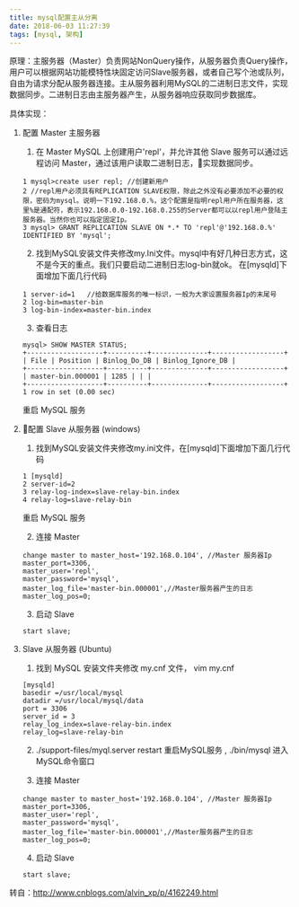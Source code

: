 ```yaml
---
title: mysql配置主从分离
date: 2018-06-03 11:27:39
tags: [mysql, 架构]
---
```

原理：主服务器（Master）负责网站NonQuery操作，从服务器负责Query操作，用户可以根据网站功能模特性块固定访问Slave服务器，或者自己写个池或队列，自由为请求分配从服务器连接。主从服务器利用MySQL的二进制日志文件，实现数据同步。二进制日志由主服务器产生，从服务器响应获取同步数据库。

具体实现：
1. 配置 Master 主服务器
    1. 在 Master MySQL 上创建用户'repl'，并允许其他 Slave 服务可以通过远程访问 Master，通过该用户读取二进制日志，实现数据同步。

    ```
    1 mysql>create user repl; //创建新用户
    2 //repl用户必须具有REPLICATION SLAVE权限，除此之外没有必要添加不必要的权限，密码为mysql。说明一下192.168.0.%，这个配置是指明repl用户所在服务器，这里%是通配符，表示192.168.0.0-192.168.0.255的Server都可以以repl用户登陆主服务器。当然你也可以指定固定Ip。
    3 mysql> GRANT REPLICATION SLAVE ON *.* TO 'repl'@'192.168.0.%' IDENTIFIED BY 'mysql';
    ```

    2. 找到MySQL安装文件夹修改my.Ini文件。mysql中有好几种日志方式，这不是今天的重点。我们只要启动二进制日志log-bin就ok。
    在[mysqld]下面增加下面几行代码

    ```
    1 server-id=1   //给数据库服务的唯一标识，一般为大家设置服务器Ip的末尾号
    2 log-bin=master-bin
    3 log-bin-index=master-bin.index
    ```

    3. 查看日志
    ```
    mysql> SHOW MASTER STATUS;
    +-------------------+----------+--------------+------------------+
    | File | Position | Binlog_Do_DB | Binlog_Ignore_DB |
    +-------------------+----------+--------------+------------------+
    | master-bin.000001 | 1285 | | |
    +-------------------+----------+--------------+------------------+
    1 row in set (0.00 sec)
    ```
    重启 MySQL 服务

2. 配置 Slave 从服务器 (windows)
    1. 找到MySQL安装文件夹修改my.ini文件，在[mysqld]下面增加下面几行代码
    ```
    1 [mysqld]
    2 server-id=2
    3 relay-log-index=slave-relay-bin.index
    4 relay-log=slave-relay-bin 
    ```
    重启 MySQL 服务

    2. 连接 Master
    ```
    change master to master_host='192.168.0.104', //Master 服务器Ip
    master_port=3306,
    master_user='repl',
    master_password='mysql', 
    master_log_file='master-bin.000001',//Master服务器产生的日志
    master_log_pos=0;
    ```

    3. 启动 Slave
    ```
    start slave;
    ```

3. Slave 从服务器 (Ubuntu)
    1. 找到 MySQL 安装文件夹修改 my.cnf 文件， vim my.cnf
    ```
    [mysqld]
    basedir =/usr/local/mysql
    datadir =/usr/local/mysql/data
    port = 3306
    server_id = 3
    relay_log_index=slave-relay-bin.index
    relay_log=slave-relay-bin
    ```

    2. ./support-files/myql.server restart 重启MySQL服务  ,  ./bin/mysql 进入MySQL命令窗口 

    3. 连接 Master
    ```
    change master to master_host='192.168.0.104', //Master 服务器Ip
    master_port=3306,
    master_user='repl',
    master_password='mysql', 
    master_log_file='master-bin.000001',//Master服务器产生的日志
    master_log_pos=0;
    ```

    4. 启动 Slave
    ```
    start slave;
    ```

转自：http://www.cnblogs.com/alvin_xp/p/4162249.html